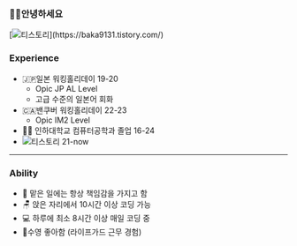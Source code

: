 ### 🤜🫷안녕하세요

[![티스토리](https://img.shields.io/badge/티스토리-FF9E0F?style=for-the-badge&logo=tistory&logoColor=white")](https://baka9131.tistory.com/)

### Experience

+ 🇯🇵일본 워킹홀리데이 19-20
  + Opic JP AL Level
  + 고급 수준의 일본어 회화
+ 🇨🇦밴쿠버 워킹홀리데이 22-23
  + Opic IM2 Level
+ 🧑‍🎓 인하대학교 컴퓨터공학과 졸업 16-24
+ ![티스토리](https://img.shields.io/badge/flutter-02569B?style=for-the-badge&logo=flutter&logoColor=white") 21-now

---

### Ability

+ 💪 맡은 일에는 항상 책임감을 가지고 함
+ 🪑 앉은 자리에서 10시간 이상 코딩 가능
+ 💻 하루에 최소 8시간 이상 매일 코딩 중
+ 🐬수영 좋아함 (라이프가드 근무 경험)
